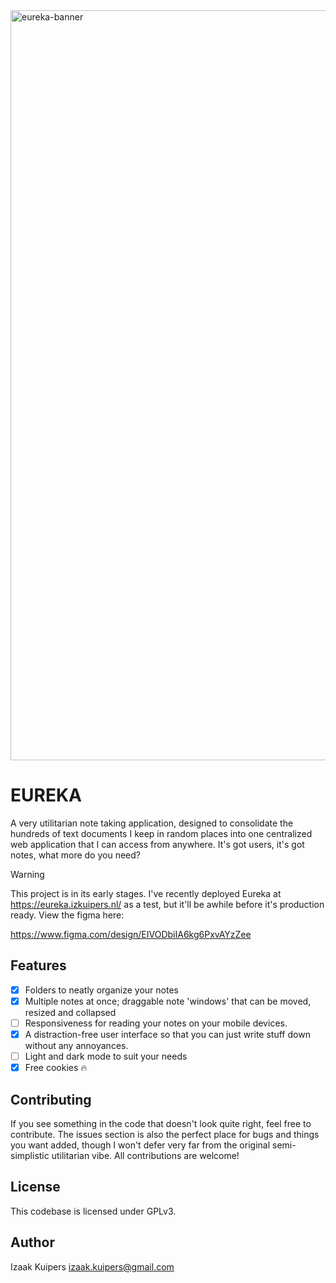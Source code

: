 <img width="3000" height="1200" alt="eureka-banner" src="https://github.com/user-attachments/assets/027618d7-d964-4d24-be32-d914bef5ffbb" />

# EUREKA
A very utilitarian note taking application, designed to consolidate the hundreds of text documents I keep in random places into one centralized web application that I can access from anywhere. It's got users, it's got notes, what more do you need?

> [!WARNING]
> This project is in its early stages. I've recently deployed Eureka at https://eureka.izkuipers.nl/ as a test, but it'll be awhile before it's production ready. View the figma here:
>
> https://www.figma.com/design/EIVODbiIA6kg6PxvAYzZee

## Features
- [x] Folders to neatly organize your notes
- [x] Multiple notes at once; draggable note 'windows' that can be moved, resized and collapsed
- [ ] Responsiveness for reading your notes on your mobile devices.
- [x] A distraction-free user interface so that you can just write stuff down without any annoyances.
- [ ] Light and dark mode to suit your needs 
- [x] Free cookies 🔥

## Contributing
If you see something in the code that doesn't look quite right, feel free to contribute. The issues section is also the perfect place for bugs and things you want added, though I won't defer very far from the original semi-simplistic utilitarian vibe. All contributions are welcome!

## License
This codebase is licensed under GPLv3.

## Author
Izaak Kuipers [izaak.kuipers@gmail.com](mailto:izaak.kuipers@gmail.com)
